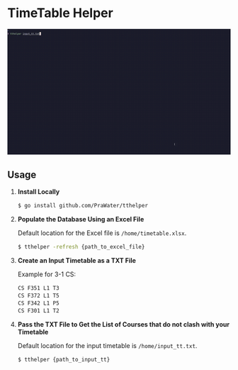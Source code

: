 # TimeTable Helper

![demo gif](./demo.gif)

## Usage

1. **Install Locally**
   ```sh
   $ go install github.com/PraWater/tthelper
   ```

2. **Populate the Database Using an Excel File**

   Default location for the Excel file is `/home/timetable.xlsx`.
   ```sh
   $ tthelper -refresh {path_to_excel_file}
   ```

3. **Create an Input Timetable as a TXT File**

     Example for 3-1 CS:
     ```txt
     CS F351 L1 T3
     CS F372 L1 T5
     CS F342 L1 P5
     CS F301 L1 T2
     ```

4. **Pass the TXT File to Get the List of Courses that do not clash with your Timetable**

   Default location for the input timetable is `/home/input_tt.txt`.
   ```sh
   $ tthelper {path_to_input_tt}
   ```

